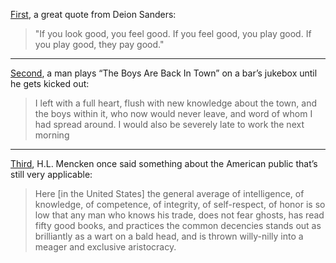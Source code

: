 [First](https://www.gq.com/story/your-morning-shot-deion-sanders), a great quote from Deion Sanders:

> "If you look good, you feel good. If you feel good, you play good. If you play good, they pay good."

***
[Second](https://www.vice.com/en_ca/article/dpwa7w/i-played-the-boys-are-back-in-town-on-a-bar-jukebox-until-i-got-kicked-out-832), a man plays “The Boys Are Back In Town” on a bar’s jukebox until he gets kicked out:

> I left with a full heart, flush with new knowledge about the town, and the boys within it, who now would never leave, and word of whom I had spread around. I would also be severely late to work the next morning

***
[Third](https://www.baltimoresun.com/bs-mtblog-2008-01-a_threadbare_aristocracy-story.html), H.L. Mencken once said something about the American public that’s still very applicable:

> Here [in the United States] the general average of intelligence, of knowledge, of competence, of integrity, of self-respect, of honor is so low that any man who knows his trade, does not fear ghosts, has read fifty good books, and practices the common decencies stands out as brilliantly as a wart on a bald head, and is thrown willy-nilly into a meager and exclusive aristocracy.